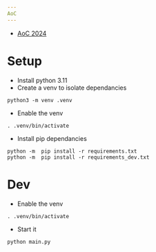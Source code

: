 ```yaml
---
AoC
---
```


* [AoC 2024](https://adventofcode.com/2024)

# Setup

- Install python 3.11
- Create a venv to isolate dependancies
```shell script
python3 -m venv .venv
```
- Enable the venv
```shell script
. .venv/bin/activate
```
- Install pip dependancies
```shell script
python -m  pip install -r requirements.txt
python -m  pip install -r requirements_dev.txt
```

# Dev

- Enable the venv
```shell script
. .venv/bin/activate
```
- Start it
```shell script
python main.py
```